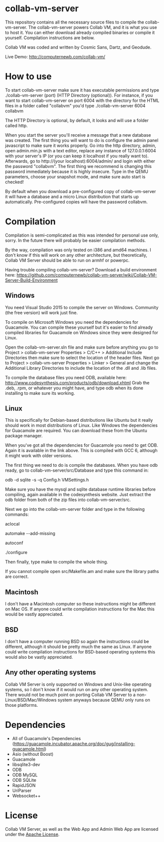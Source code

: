 # collab-vm-server
This repository contains all the necessary source files to compile the collab-vm-server. The collab-vm-server powers Collab VM, and it is what you use to host it. You can either download already compiled binaries or compile it yourself. Compilation instructions are below. 

Collab VM was coded and written by Cosmic Sans, Dartz, and Geodude.

Live Demo: http://computernewb.com/collab-vm/

# How to use
To start collab-vm-server make sure it has executable permissions and type ./collab-vm-server (port) (HTTP Directory (optional)). For instance, if you want to start collab-vm-server on port 6004 with the directory for the HTML files in a folder called "collabvm" you'd type ./collab-vm-server 6004 collabvm 

The HTTP Directory is optional, by default, it looks and will use a folder called http.

When you start the server you'll receive a message that a new database was created. The first thing you will want to do is configure the admin panel javascript to make sure it works properly. Go into the http directory, admin, open admin.min.js with a text editor, replace any instance of 127.0.0.1:6004 with your server's IP (or you can keep it localhost if you really want to). Afterwards, go to http://(your localhost):6004/admin/ and login with either the password "collabvm". The first thing we recommend is changing this password immediately because it is highly insecure. Type in the QEMU parameters, choose your snapshot mode, and make sure auto start is checked! 

By default when you download a pre-configured copy of collab-vm-server it will have a database and a micro Linux distribution that starts up automatically. Pre-configured copies will have the password collabvm. 

# Compilation
Compilation is semi-complicated as this was intended for personal use only, sorry. In the future there will probably be easier compilation methods.

By the way, compilation was only tested on i386 and amd64 machines. I don't know if this will work on any other architecture, but theoretically, Collab VM Server should be able to run on armhf or powerpc.

Having trouble compiling collab-vm-server? Download a build environment here: https://github.com/computernewb/collab-vm-server/wiki/Collab-VM-Server-Build-Environment

## Windows
You need Visual Studio 2015 to compile the server on Windows. Community (the free version) will work just fine.

To compile on Microsoft Windows you need the dependencies for Guacamole. You can compile these yourself but it's easier to find already compiled libraries for Guacamole on Windows since they were designed for Linux.

Open the collab-vm-server.sln file and make sure before anything you go to Project > collab-vm-server Properties > C/C++ > Additional Include Directories then make sure to select the location of the header files. Next go to Project > collab-vm-server Properties > Linker > General and change the Additional Library Directories to include the location of the .dll and .lib files.

To compile the database files you need ODB, available here: http://www.codesynthesis.com/products/odb/download.xhtml Grab the .deb, .rpm, or whatever you might have, and type odb when its done installing to make sure its working.

## Linux
This is specifically for Debian-based distributions like Ubuntu but it really should work in most distributions of Linux. Like Windows the dependencies for Guacamole are required. You can download these from the Ubuntu package manager. 

When you've got all the dependencies for Guacamole you need to get ODB. Again it is available in the link above. This is compiled with GCC 6, although it might work with older versions. 

The first thing we need to do is compile the databases. When you have odb ready, go to collab-vm-server/src/Database and type this command in:

odb -d sqlite -s -q Config.h VMSettings.h

Make sure you have the mysql and sqlite database runtime libraries before compiling, again available in the codesynthesis website. Just extract the odb folder from both of the zip files into collab-vm-server/src.

Next we go into the collab-vm-server folder and type in the following commands:

aclocal

automake --add-missing

autoconf

./configure

Then finally, type make to compile the whole thing.

If you cannot compile open src/Makefile.am and make sure the library paths are correct.

## Macintosh
I don't have a Macintosh computer so these instructions might be different on Mac OS. If anyone could write compilation instructions for the Mac this would be vastly appreciated.

## BSD
I don't have a computer running BSD so again the instructions could be different, although it should be pretty much the same as Linux. If anyone could write compilation instructions for BSD-based operating systems this would also be vastly appreciated.

## Any other operating systems
Collab VM Server is only supported on Windows and Unix-like operating systems, so I don't know if it would run on any other operating system. There would not be much point on porting Collab VM Server to a non-Linux/BSD/Mac/Windows system anyways because QEMU only runs on those platforms.

# Dependencies
* All of Guacamole's Dependencies (https://guacamole.incubator.apache.org/doc/gug/installing-guacamole.html)
* Asio (without Boost)
* Guacamole
* libsqlite3-dev
* ODB
* ODB MySQL
* ODB SQLite
* RapidJSON
* UriParser
* Websocket++

# License
Collab VM Server, as well as the Web App and Admin Web App are licensed under the [Apache License](https://www.apache.org/licenses/LICENSE-2.0).
